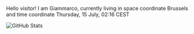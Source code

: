 Hello visitor! I am Giammarco, currently living in space coordinate Brussels and time coordinate Thursday, 15 July, 02:16 CEST

![GitHub Stats](https://github-readme-stats.vercel.app/api?username=grcasanova)
